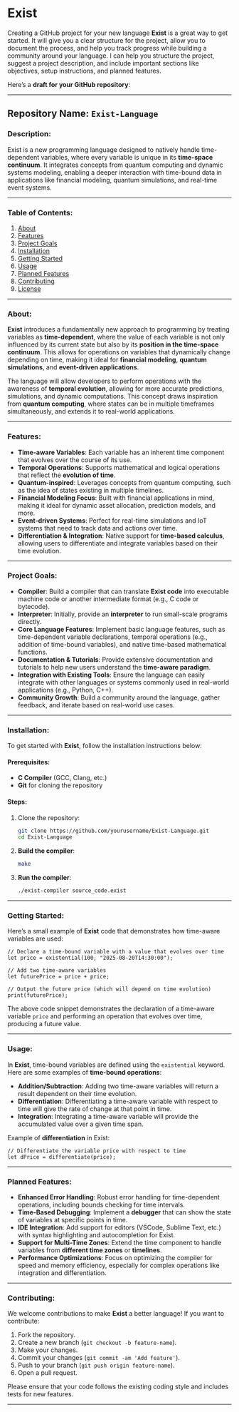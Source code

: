 # Exist
Creating a GitHub project for your new language **Exist** is a great way to get started. It will give you a clear structure for the project, allow you to document the process, and help you track progress while building a community around your language. I can help you structure the project, suggest a project description, and include important sections like objectives, setup instructions, and planned features.

Here’s a **draft for your GitHub repository**:

---

## **Repository Name**: `Exist-Language`

### **Description**:

Exist is a new programming language designed to natively handle time-dependent variables, where every variable is unique in its **time-space continuum**. It integrates concepts from quantum computing and dynamic systems modeling, enabling a deeper interaction with time-bound data in applications like financial modeling, quantum simulations, and real-time event systems.

---

### **Table of Contents**:

1. [About](#about)
2. [Features](#features)
3. [Project Goals](#project-goals)
4. [Installation](#installation)
5. [Getting Started](#getting-started)
6. [Usage](#usage)
7. [Planned Features](#planned-features)
8. [Contributing](#contributing)
9. [License](#license)

---

### **About**:

**Exist** introduces a fundamentally new approach to programming by treating variables as **time-dependent**, where the value of each variable is not only influenced by its current state but also by its **position in the time-space continuum**. This allows for operations on variables that dynamically change depending on time, making it ideal for **financial modeling**, **quantum simulations**, and **event-driven applications**.

The language will allow developers to perform operations with the awareness of **temporal evolution**, allowing for more accurate predictions, simulations, and dynamic computations. This concept draws inspiration from **quantum computing**, where states can be in multiple timeframes simultaneously, and extends it to real-world applications.

---

### **Features**:

* **Time-aware Variables**: Each variable has an inherent time component that evolves over the course of its use.
* **Temporal Operations**: Supports mathematical and logical operations that reflect the **evolution of time**.
* **Quantum-inspired**: Leverages concepts from quantum computing, such as the idea of states existing in multiple timelines.
* **Financial Modeling Focus**: Built with financial applications in mind, making it ideal for dynamic asset allocation, prediction models, and more.
* **Event-driven Systems**: Perfect for real-time simulations and IoT systems that need to track data and actions over time.
* **Differentiation & Integration**: Native support for **time-based calculus**, allowing users to differentiate and integrate variables based on their time evolution.

---

### **Project Goals**:

* **Compiler**: Build a compiler that can translate **Exist code** into executable machine code or another intermediate format (e.g., C code or bytecode).
* **Interpreter**: Initially, provide an **interpreter** to run small-scale programs directly.
* **Core Language Features**: Implement basic language features, such as time-dependent variable declarations, temporal operations (e.g., addition of time-bound variables), and native time-based mathematical functions.
* **Documentation & Tutorials**: Provide extensive documentation and tutorials to help new users understand the **time-aware paradigm**.
* **Integration with Existing Tools**: Ensure the language can easily integrate with other languages or systems commonly used in real-world applications (e.g., Python, C++).
* **Community Growth**: Build a community around the language, gather feedback, and iterate based on real-world use cases.

---

### **Installation**:

To get started with **Exist**, follow the installation instructions below:

#### Prerequisites:

* **C Compiler** (GCC, Clang, etc.)
* **Git** for cloning the repository

#### Steps:

1. Clone the repository:

   ```bash
   git clone https://github.com/yourusername/Exist-Language.git
   cd Exist-Language
   ```

2. **Build the compiler**:

   ```bash
   make
   ```

3. **Run the compiler**:

   ```bash
   ./exist-compiler source_code.exist
   ```

---

### **Getting Started**:

Here’s a small example of **Exist** code that demonstrates how time-aware variables are used:

```exist
// Declare a time-bound variable with a value that evolves over time
let price = existential(100, "2025-08-20T14:30:00");

// Add two time-aware variables
let futurePrice = price + price;

// Output the future price (which will depend on time evolution)
print(futurePrice);
```

The above code snippet demonstrates the declaration of a time-aware variable `price` and performing an operation that evolves over time, producing a future value.

---

### **Usage**:

In **Exist**, time-bound variables are defined using the `existential` keyword. Here are some examples of **time-bound operations**:

* **Addition/Subtraction**: Adding two time-aware variables will return a result dependent on their time evolution.
* **Differentiation**: Differentiating a time-aware variable with respect to time will give the rate of change at that point in time.
* **Integration**: Integrating a time-aware variable will provide the accumulated value over a given time span.

Example of **differentiation** in Exist:

```exist
// Differentiate the variable price with respect to time
let dPrice = differentiate(price);
```

---

### **Planned Features**:

* **Enhanced Error Handling**: Robust error handling for time-dependent operations, including bounds checking for time intervals.
* **Time-Based Debugging**: Implement a **debugger** that can show the state of variables at specific points in time.
* **IDE Integration**: Add support for editors (VSCode, Sublime Text, etc.) with syntax highlighting and autocompletion for Exist.
* **Support for Multi-Time Zones**: Extend the time component to handle variables from **different time zones** or **timelines**.
* **Performance Optimizations**: Focus on optimizing the compiler for speed and memory efficiency, especially for complex operations like integration and differentiation.

---

### **Contributing**:

We welcome contributions to make **Exist** a better language! If you want to contribute:

1. Fork the repository.
2. Create a new branch (`git checkout -b feature-name`).
3. Make your changes.
4. Commit your changes (`git commit -am 'Add feature'`).
5. Push to your branch (`git push origin feature-name`).
6. Open a pull request.

Please ensure that your code follows the existing coding style and includes tests for new features.

---
